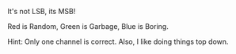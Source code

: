 It's not LSB, its MSB!

Red is Random,
Green is Garbage,
Blue is Boring. 

Hint: Only one channel is correct. Also, I like doing things top down. 